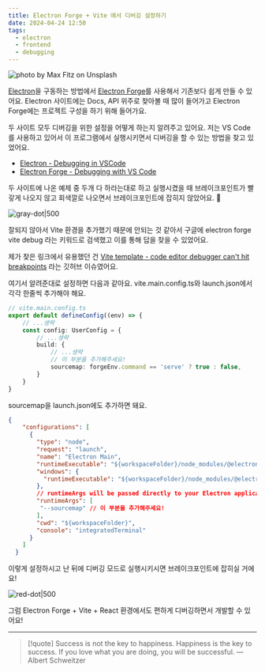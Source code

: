 ```yaml
---
title: Electron Forge + Vite 에서 디버깅 설정하기
date: 2024-04-24 12:50
tags:
  - electron
  - frontend
  - debugging
---
```


![photo by Max Fitz on Unsplash](https://images.unsplash.com/photo-1707234862402-c0b3f21bcda3?crop=entropy&cs=srgb&fm=jpg&ixid=M3wzNjM5Nzd8MHwxfHJhbmRvbXx8fHx8fHx8fDE3MTM5MzA2NTV8&ixlib=rb-4.0.3&q=85&w=768&h=432)

[Electron](https://www.electronjs.org/)을 구동하는 방법에서 [Electron Forge](https://www.electronforge.io/)를 사용해서 기존보다 쉽게 만들 수 있어요.
Electron 사이트에는 Docs, API 위주로 찾아볼 때 많이 들어가고 Electron Forge에는 프로젝트 구성을 하기 위해 들어가요.

두 사이트 모두 디버깅을 위한 설정을 어떻게 하는지 알려주고 있어요. 저는 VS Code를 사용하고 있어서 이 프로그램에서 실행시키면서 디버깅을 할 수 있는 방법을 찾고 있었어요.
- [Electron - Debugging in VSCode](https://www.electronjs.org/docs/latest/tutorial/debugging-vscode)
- [Electron Forge - Debugging with VS Code](https://www.electronforge.io/advanced/debugging#debugging-with-vs-code)

두 사이트에 나온 예제 중 두개 다 하라는대로 하고 실행시켰을 때 브레이크포인트가 빨갛게 나오지 않고 회색깔로 나오면서 브레이크포인트에 잡히지 않았어요. 🥲

![gray-dot|500](assets/grey-dot.png)

잘되지 않아서 Vite 환경을 추가했기 때문에 안되는 것 같아서 구글에 electron forge vite debug 라는 키워드로 검색했고 이를 통해 답을 찾을 수 있었어요.

제가 찾은 링크에서 유용했던 건 [Vite template - code editor debugger can't hit breakpoints](https://github.com/electron/forge/issues/3398) 라는 깃허브 이슈였어요.

여기서 알려준대로 설정하면 다음과 같아요.
vite.main.config.ts와 launch.json에서 각각 한줄씩 추가해야 해요.

```typescript
// vite.main.config.ts
export default defineConfig((env) => {
	// ...생략
	const config: UserConfig = {
		// ...생략
		build: {
			// ...생략
			// 이 부분을 추가해주세요!
			sourcemap: forgeEnv.command == 'serve' ? true : false,
		}
	}
}
```

sourcemap을 launch.json에도 추가하면 돼요.
```json
{
    "configurations": [
      {
        "type": "node",
        "request": "launch",
        "name": "Electron Main",
        "runtimeExecutable": "${workspaceFolder}/node_modules/@electron-forge/cli/script/vscode.sh",
        "windows": {
          "runtimeExecutable": "${workspaceFolder}/node_modules/@electron-forge/cli/script/vscode.cmd"
        },
        // runtimeArgs will be passed directly to your Electron application
        "runtimeArgs": [
         "--sourcemap" // 이 부분을 추가해주세요!
        ],
        "cwd": "${workspaceFolder}",
        "console": "integratedTerminal"
      }
    ]
  }
```

이렇게 설정하시고 난 뒤에 디버깅 모드로 실행시키시면 브레이크포인트에 잡히실 거에요!

![red-dot|500](assets/red-dot.png)

그럼 Electron Forge + Vite + React 환경에서도 편하게 디버깅하면서 개발할 수 있어요!

---

> [!quote] Success is not the key to happiness. Happiness is the key to success. If you love what you are doing, you will be successful.
> — Albert Schweitzer